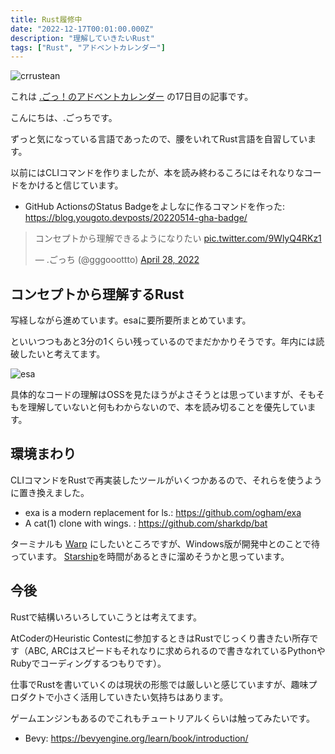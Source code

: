 ```yaml
---
title: Rust履修中
date: "2022-12-17T00:01:00.000Z"
description: "理解していきたいRust"
tags: ["Rust", "アドベントカレンダー"]
---
```


![crrustean](/assets/images/posts/20221217-studying-rust/rustacean-orig-noshadow.png)

これは [.ごっ！のアドベントカレンダー](https://adventar.org/calendars/8199) の17日目の記事です。

こんにちは、.ごっちです。

ずっと気になっている言語であったので、腰をいれてRust言語を自習しています。

以前にはCLIコマンドを作りましたが、本を読み終わるころにはそれなりなコードをかけると信じています。

- GitHub ActionsのStatus Badgeをよしなに作るコマンドを作った: https://blog.yougoto.devposts/20220514-gha-badge/

<blockquote class="twitter-tweet"><p lang="ja" dir="ltr">コンセプトから理解できるようになりたい <a href="https://t.co/9WlyQ4RKz1">pic.twitter.com/9WlyQ4RKz1</a></p>&mdash; .ごっち (@gggooottto) <a href="https://twitter.com/gggooottto/status/1519593752939364352?ref_src=twsrc%5Etfw">April 28, 2022</a></blockquote>

## コンセプトから理解するRust

写経しながら進めています。esaに要所要所まとめています。

といいつつもあと3分の1くらい残っているのでまだかかりそうです。年内には読破したいと考えてます。

![esa](/assets/images/posts/20221217-studying-rust/esa.png)

具体的なコードの理解はOSSを見たほうがよさそうとは思っていますが、そもそもを理解していないと何もわからないので、本を読み切ることを優先しています。

## 環境まわり

CLIコマンドをRustで再実装したツールがいくつかあるので、それらを使うように置き換えました。

- exa is a modern replacement for ls.: https://github.com/ogham/exa
- A cat(1) clone with wings. : https://github.com/sharkdp/bat

ターミナルも [Warp](https://www.warp.dev/) にしたいところですが、Windows版が開発中とのことで待っています。
[Starship](https://starship.rs/)を時間があるときに溜めそうかと思っています。

## 今後

Rustで結構いろいろしていこうとは考えてます。

AtCoderのHeuristic Contestに参加するときはRustでじっくり書きたい所存です（ABC, ARCはスピードもそれなりに求められるので書きなれているPythonやRubyでコーディングするつもりです）。

仕事でRustを書いていくのは現状の形態では厳しいと感じていますが、趣味プロダクトで小さく活用していきたい気持ちはあります。

ゲームエンジンもあるのでこれもチュートリアルくらいは触ってみたいです。

- Bevy: https://bevyengine.org/learn/book/introduction/
